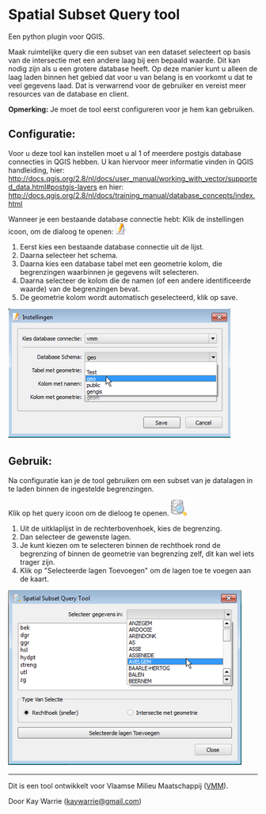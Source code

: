 Spatial Subset Query tool
====

Een python plugin voor QGIS.

Maak ruimtelijke query die een subset van een dataset selecteert op basis van de intersectie met een andere laag bij een bepaald waarde.
Dit kan nodig zijn als u een grotere database heeft.
Op deze manier kunt u alleen de laag laden binnen het gebied dat voor u van belang is en voorkomt u dat te veel gegevens laad.
Dat is verwarrend voor de gebruiker en vereist meer resources van de database en client.

**Opmerking:** Je moet de tool eerst configureren voor je hem kan gebruiken.

Configuratie:
------------

Voor u deze tool kan instellen moet u al 1 of meerdere postgis database connecties in QGIS hebben.
U kan hiervoor meer informatie vinden in QGIS handleiding, hier: http://docs.qgis.org/2.8/nl/docs/user_manual/working_with_vector/supported_data.html#postgis-layers 
en hier: http://docs.qgis.org/2.8/nl/docs/training_manual/database_concepts/index.html

Wanneer je een bestaande database connectie hebt:
Klik de instellingen icoon, om de dialoog te openen: ![](images/settings.png)

1. Eerst kies een bestaande database connectie uit de lijst.
2. Daarna selecteer het schema.
3. Daarna kies een database tabel met een geometrie kolom, die begrenzingen waarbinnen je gegevens wilt selecteren.
4. Daarna selecteer de kolom die de namen (of een andere identificeerde waarde) van de begrenzingen bevat.
5. De geometrie kolom wordt automatisch geselecteerd, klik op save.  

![](images/Instellingen.png "De  instellingen dialoog")


Gebruik:
-----

Na configuratie kan je de tool gebruiken om een subset van je datalagen in te laden binnen de ingestelde begrenzingen.

Klik op het query icoon om de dieloog te openen. ![](images/Sql-icon.png)   

1. Uit de uitklaplijst in de rechterbovenhoek, kies de begrenzing.
2. Dan selecteer de gewenste lagen.
3. Je kunt kiezen om te selecteren binnen de rechthoek rond de begrenzing of binnen de geometrie van begrenzing zelf, dit kan wel iets trager zijn.
4. Klik op "Selecteerde lagen Toevoegen" om de lagen toe te voegen aan de kaart.

![](images/queryDialog.png "De query subset dialoog")

----
Dit is een tool ontwikkelt voor Vlaamse Milieu Maatschappij ([VMM](https://www.vmm.be/)).

Door Kay Warrie (kaywarrie@gmail.com)
